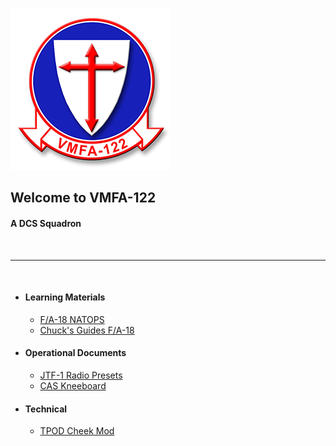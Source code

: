 ![Logo](https://github.com/VMFA122DCS/LandingPage/blob/master/bin/img/122LogoSmall.png)
<H2>Welcome to VMFA-122</H2><h4>A DCS Squadron</H4><BR><HR><BR>

- #### Learning Materials
  - [F/A-18 NATOPS](https://github.com/VMFA122DCS/LandingPage/blob/master/bin/docs/Official/F18-ABCD%20NATOPS.pdf)
  - [Chuck's Guides F/A-18](https://www.mudspike.com/wp-content/uploads/guides/DCS%20FA-18C%20Hornet%20Guide.pdf)
- #### Operational Documents
  - [JTF-1 Radio Presets](https://drive.google.com/file/d/1fdZqZ1MGJXSQhE3Ocy95JWWn3k3AcAuI/view)
  - [CAS Kneeboard](https://github.com/VMFA122DCS/LandingPage/blob/master/bin/docs/Internal/Kneeboards/Crusader_CAS_Reference.png)
- #### Technical
  - [TPOD Cheek Mod](https://github.com/VMFA122DCS/LandingPage/blob/master/bin/tech/TPOD_Cheek_Overide.zip)










